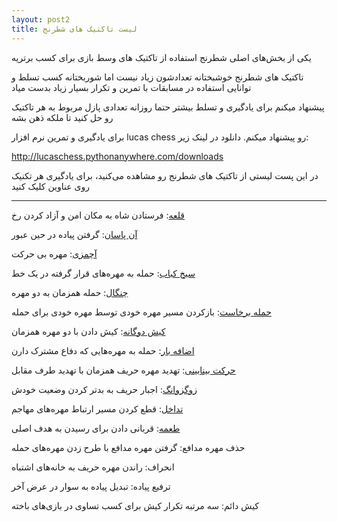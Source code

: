 ```yaml
---
layout: post2
title: لیست تاکتیک های شطرنج
---
```


یکی از بخش‌های اصلی شطرنج استفاده از تاکتیک های وسط بازی برای کسب برتریه

تاکتیک های شطرنج خوشبختانه تعدادشون زیاد نیست اما شوربختانه کسب تسلط و توانایی استفاده در مسابقات با تمرین و تکرار بسیار زیاد بدست میاد

پیشنهاد میکنم برای یادگیری و تسلط بیشتر حتما روزانه تعدادی پازل مربوط به هر تاکتیک رو حل کنید تا ملکه ذهن بشه

برای یادگیری و تمرین نرم افزار lucas chess رو پیشنهاد میکنم. دانلود در لینک زیر:

<a rel="nofollow" href="http://lucaschess.pythonanywhere.com/downloads" target="_blank">http://lucaschess.pythonanywhere.com/downloads</a>

در این پست لیستی از تاکتیک های شطرنج رو مشاهده می‌کنید، برای یادگیری هر تکنیک روی عناوین کلیک کنید

***

[قلعه](https://ehsaider.ir/castling): فرستادن شاه به مکان امن و آزاد کردن رخ

[آن پاسان](https://ehsaider.ir/en-passant): گرفتن پیاده در حین عبور

[آچمزی](https://ehsaider.ir/pin): مهره بی حرکت

[سیخ کباب](https://ehsaider.ir/skewer): حمله به مهره‌های قرار گرفته در یک خط

[چنگال](https://ehsaider.ir/fork): حمله همزمان به دو مهره

[حمله برخاست](https://ehsaider.ir/discovered-attack): بازکردن مسیر مهره خودی توسط مهره خودی برای حمله

[کیش دوگانه](https://ehsaider.ir/double-check): کیش دادن با دو مهره همزمان

[اضافه بار](https://ehsaider.ir/overloaded-pieces): حمله به مهره‌هایی که دفاع مشترک دارن

[حرکت بینابینی](https://ehsaider.ir/zwischenzug): تهدید مهره حریف همزمان با تهدید طرف مقابل

[زوگزوانگ](https://ehsaider.ir/zugzwang): اجبار حریف به بدتر کردن وضعیت خودش

[تداخل](https://ehsaider.ir/interference): قطع کردن مسیر ارتباط مهره‌های مهاجم

[طعمه](https://ehsaider.ir/decoy): قربانی دادن برای رسیدن به هدف اصلی

حذف مهره مدافع: گرفتن مهره مدافع با طرح زدن مهره‌های حمله

انحراف: راندن مهره حریف به خانه‌های اشتباه

ترفیع پیاده: تبدیل پیاده به سوار در عرض آخر

کیش دائم: سه مرتبه تکرار کیش برای کسب تساوی در بازی‌های باخته
